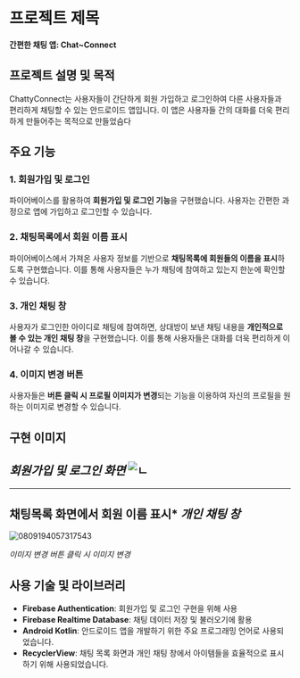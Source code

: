 # 프로젝트 제목

**간편한 채팅 앱: Chat~Connect**

## 프로젝트 설명 및 목적

ChattyConnect는 사용자들이 간단하게 회원 가입하고 로그인하여 다른 사용자들과 편리하게 채팅할 수 있는 안드로이드 앱입니다. 이 앱은 사용자들 간의 대화를 더욱 편리하게 만들어주는 목적으로 만들었슴다

## 주요 기능

### 1. 회원가입 및 로그인

파이어베이스를 활용하여 **회원가입 및 로그인 기능**을 구현했습니다. 사용자는 간편한 과정으로 앱에 가입하고 로그인할 수 있습니다.

### 2. 채팅목록에서 회원 이름 표시

파이어베이스에서 가져온 사용자 정보를 기반으로 **채팅목록에 회원들의 이름을 표시**하도록 구현했습니다. 이를 통해 사용자들은 누가 채팅에 참여하고 있는지 한눈에 확인할 수 있습니다.

### 3. 개인 채팅 창

사용자가 로그인한 아이디로 채팅에 참여하면, 상대방이 보낸 채팅 내용을 **개인적으로 볼 수 있는 개인 채팅 창**을 구현했습니다. 이를 통해 사용자들은 대화를 더욱 편리하게 이어나갈 수 있습니다.

### 4. 이미지 변경 버튼

사용자들은 **버튼 클릭 시 프로필 이미지가 변경**되는 기능을 이용하여 자신의 프로필을 원하는 이미지로 변경할 수 있습니다.

## 구현 이미지


*회원가입 및 로그인 화면*
![ㄴ](https://github.com/boradorying/chatingApp/assets/136980408/3fda8eff-1655-4af0-bb57-f1aad4b45f6a)
--------------------------------------------------------------------------------
------------------------------
## 채팅목록 화면에서 회원 이름 표시* *개인 채팅 창*
![0809194057317543](https://github.com/boradorying/chatingApp/assets/136980408/439d2d1d-a3e8-4538-9038-f4c287e75806)







*이미지 변경 버튼 클릭 시 이미지 변경*

## 사용 기술 및 라이브러리

- **Firebase Authentication**: 회원가입 및 로그인 구현을 위해 사용
- **Firebase Realtime Database**: 채팅 데이터 저장 및 불러오기에 활용
- **Android Kotlin**: 안드로이드 앱을 개발하기 위한 주요 프로그래밍 언어로 사용되었습니다.
- **RecyclerView**: 채팅 목록 화면과 개인 채팅 창에서 아이템들을 효율적으로 표시하기 위해 사용되었습니다.
